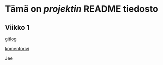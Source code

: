 # Tämä on _projektin_  **README** tiedosto

## Viikko 1

[gitlog](https://github.com/millakortelainen/ot-harjoitustyo/blob/master/laskarit/viikko1/gitlog.txt)

[komentorivi](https://github.com/millakortelainen/ot-harjoitustyo/blob/master/laskarit/viikko1/komentorivi.txt)

Jee
